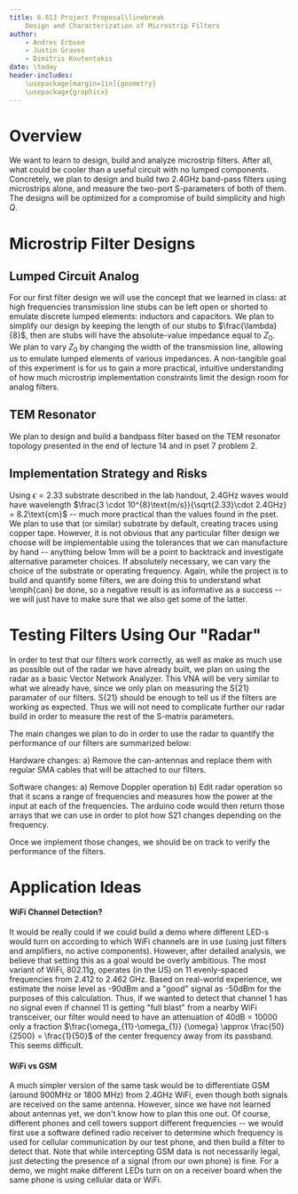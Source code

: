 ```yaml
---
title: 6.013 Project Proposal\linebreak
	Design and Characterization of Microstrip Filters
author: 
	- Andres Erbsen
	- Justin Graves
	- Dimitris Koutentakis
date: \today
header-includes:
	\usepackage[margin=1in]{geometry}
	\usepackage{graphicx}
---
```


# Overview

We want to learn to design, build and analyze microstrip filters. After all,
what could be cooler than a useful circuit with no lumped components.
Concretely, we plan to design and build two 2.4GHz band-pass filters using
microstrips alone, and measure the two-port S-parameters of both of them. The
designs will be optimized for a compromise of build simplicity and high $Q$.

# Microstrip Filter Designs

## Lumped Circuit Analog

For our first filter design we will use the concept that we learned in class: at
high frequencies transmission line stubs can be left open or shorted to emulate
discrete lumped elements: inductors and capacitors. We plan to simplify our
design by keeping the length of our stubs to $\frac{\lambda}{8}$, then are stubs
will have the absolute-value impedance equal to $Z_{0}$. We plan to vary $Z_0$
by changing the width of the transmission line, allowing us to emulate lumped
elements of various impedances. A non-tangible goal of this experiment is for us
to gain a more practical, intuitive understanding of how much microstrip
implementation constraints limit the design room for analog filters.

## TEM Resonator

We plan to design and build a bandpass filter based on the TEM resonator
topology presented in the end of lecture 14 and in pset 7 problem 2.

## Implementation Strategy and Risks

Using $\epsilon=2.33$ substrate described in the lab handout, 2.4GHz waves would
have wavelength $\frac{3 \cdot 10^{8}\text{m/s}}{\sqrt{2.33}\cdot 2.4GHz} = 8.2\text{cm}$ -- much more
practical than the values found in the pset. We plan to use that (or similar)
substrate by default, creating traces using copper tape.  However, it is not
obvious that any particular filter design we choose will be implementable using
the tolerances that we can manufacture by hand -- anything below 1mm will be a
point to backtrack and investigate alternative parameter choices. If absolutely
necessary, we can vary the choice of the substrate or operating frequency.
Again, while the project is to build and quantify some filters, we are doing
this to understand what \emph{can} be done, so a negative result is as
informative as a success -- we will just have to make sure that we also get some
of the latter.

# Testing Filters Using Our "Radar"
In order to test that our filters work correctly, as well as make as much use as possible out of the radar we have already built, we plan on using the radar as a basic Vector Network Analyzer.  This VNA will be very similar to what we already have, since we only plan on measuring the S{21} paramater of our filters. S{21} should be enough to tell us if the filters are working as expected. Thus we will not need to complicate further our radar build in order to measure the rest of the S-matrix parameters. 

The main changes we plan to do in order to use the radar to quantify the performance of our filters are summarized below:

Hardware changes:
a) Remove the can-antennas and replace them with regular SMA cables that will be attached to our filters.

Software changes:
a) Remove Doppler operation
b) Edit radar operation so that it scans a range of frequencies and measures how the power at the input at each of the frequencies. The arduino code would then return those arrays that we can use in order to plot how S21 changes depending on the frequency.

Once we implement those changes, we should be on track to verify the performance of the filters.


# Application Ideas

#### WiFi Channel Detection?

It would be really could if we could build a demo where different LED-s would
turn on according to which WiFi channels are in use (using just filters and
amplifiers, no active components). However, after detailed analysis, we believe
that setting this as a goal would be overly ambitious.
The most variant of WiFi, 802.11g, operates (in the US) on 11 evenly-spaced
frequencies from 2.412 to 2.462 GHz. Based on real-world experience, we estimate
the noise level as -90dBm and a "good" signal as -50dBm for the purposes of this
calculation. Thus, if we wanted to detect that channel 1 has no signal even if
channel 11 is getting "full blast" from a nearby WiFi transceiver, our filter
would need to have an attenuation of 40dB = 10000 only a fraction
$\frac{\omega_{11}-\omega_{1}} {\omega} \approx \frac{50}{2500} = \frac{1}{50}$
of the center frequency away from its passband. This seems difficult.

#### WiFi vs GSM

A much simpler version of the same task would be to differentiate GSM (around
900MHz or 1800 MHz) from 2.4GHz WiFi, even though both signals are received on
the same antenna.  However, since we have not learned about antennas yet, we
don't know how to plan this one out. Of course, different phones and cell towers
support different frequencies --  we would first use a software defined radio
receiver to determine which frequency is used for cellular communication by our
test phone, and then build a filter to detect that. Note that while intercepting
GSM data is not necessarily legal, just detecting the presence of a signal (from
our own phone) is fine. For a demo, we might make different LEDs turn on on a
receiver board when the same phone is using cellular data or WiFi.

